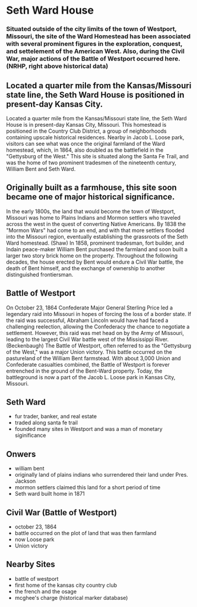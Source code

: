 # Seth Ward House

### Situated outside of the city limits of the town of Westport, Missouri, the site of the Ward Homestead has been associated with several prominent figures in the exploration, conquest, and settelement of the American West. Also, during the Civil War, major actions of the Battle of Westport occurred here. (NRHP, right above historical data)


## Located a quarter mile from the Kansas/Missouri state line, the Seth Ward House is positioned in present-day Kansas City.
Located a quarter mile from the Kansas/Missouri state line, the Seth Ward House is in present-day Kansas City, Missouri. This homestead is positioned in the Country Club District, a group of neighborhoods containing upscale historical residences. Nearby in Jacob L. Loose park, visitors can see what was once the original farmland of the Ward homestead, which, in 1864, also doubled as the battlefield in the "Gettysburg of the West." This site is situated along the Santa Fe Trail, and was the home of two prominent tradesmen of the nineteenth century, William Bent and Seth Ward.


## Originally built as a farmhouse, this site soon became one of major historical significance. 
In the early 1800s, the land that would become the town of Westport, Missouri was home to Plains Indians and Mormon settlers who traveled across the west in the quest of converting Native Americans. By 1838 the "Mormon Wars" had come to an end, and with that more settlers flooded into the Missouri region, eventually establishing the grassroots of the Seth Ward homestead. (Shaw) In 1858, prominent tradesman, fort builder, and Indain peace-maker William Bent purchased the farmland and soon built a larger two story brick home on the property. Throughout the following decades, the house erected by Bent would endure a Civil War battle, the death of Bent himself, and the exchange of ownership to another distinguished frontiersman. 

## Battle of Westport
On October 23, 1864 Confederate Major General Sterling Price led a legendary raid into Missouri in hopes of forcing the loss of a border state. If the raid was successful, Abraham Lincoln would have had faced a challenging reelection, allowing the Confederacy the chance to negotiate a settlement. However, this raid was met head on by the Army of Missouri, leading to the largest Civil War battle west of the Mississippi River. (Beckenbaugh) The Battle of Westport, often referred to as the "Gettysburg of the West," was a major Union victory. This battle occurred on the pastureland of the William Bent farmstead. With about 3,000 Union and Confederate casualties combined, the Battle of Westport is forever entrenched in the ground of the Bent-Ward property. Today, the battleground is now a part of the Jacob L. Loose park in Kansas City, Missouri. 

## Seth Ward 
- fur trader, banker, and real estate
- traded along santa fe trail
- founded many sites in Westport and was a man of monetary siginificance


## Onwers
- william bent
- originally land of plains indians who surrendered their land under Pres. Jackson
- mormon settlers claimed this land for a short period of time
- Seth ward built home in 1871

## Civil War (Battle of Westport)
- october 23, 1864 
- battle occurred on the plot of land that was then farmland
- now Loose park
- Union victory

## Nearby Sites
- battle of westport
- first home of the kansas city country club
- the french and the osage
- mcghee's charge (historical marker database)
